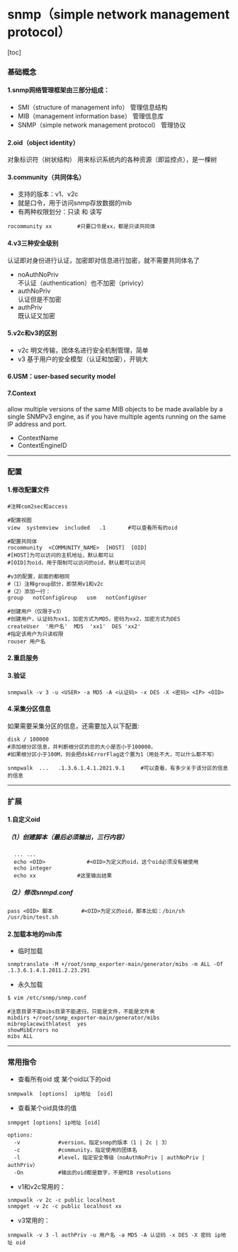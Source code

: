 # snmp（simple network management protocol）
[toc]
### 基础概念

#### 1.snmp网络管理框架由三部分组成：
* SMI（structure of management info）
管理信息结构
* MIB（management information base）
管理信息库
* SNMP（simple network management protocol）
管理协议

#### 2.oid（object identity）
对象标识符（树状结构）
用来标识系统内的各种资源（即监控点），是一棵树

#### 3.community（共同体名）
* 支持的版本：v1、v2c
* 就是口令，用于访问snmp存放数据的mib
* 有两种权限划分：只读 和 读写
```shell
rocommunity xx        #只要口令是xx，都是只读共同体  
```

#### 4.v3三种安全级别
认证即对身份进行认证，加密即对信息进行加密，就不需要共同体名了
* noAuthNoPriv           
不认证（authentication）也不加密（privicy）
* authNoPriv             
认证但是不加密
* authPriv              
既认证又加密

#### 5.v2c和v3的区别
* v2c
明文传输，团体名进行安全机制管理，简单
* v3
基于用户的安全模型（认证和加密），开销大

#### 6.USM：user-based security model

#### 7.Context
allow multiple versions of the same MIB objects to be made available by a single SNMPv3 engine, as if you have multiple agents running on the same IP address and port.
* ContextName
* ContextEngineID

***

### 配置
#### 1.修改配置文件
```shell
#注释com2sec和access

#配置视图
view  systemview  included   .1       #可以查看所有的oid

#配置共同体
rocommunity  <COMMUNITY_NAME>  [HOST]  [OID]
#[HOST]为可以访问的主机地址，默认都可以
#[OID]为oid，用于限制可以访问的oid，默认都可以访问

#v3的配置，前面的都相同
#（1）注释group部分，即禁用v1和v2c
#（2）添加一行：
group   notConfigGroup   usm   notConfigUser

#创建用户（仅限于v3）
#创建用户，认证码为xx1，加密方式为MD5，密码为xx2，加密方式为DES  
createUser  '用户名'  MD5  'xx1'  DES 'xx2'      
#指定该用户为只读权限
rouser 用户名
```

#### 2.重启服务

#### 3.验证
```shell
snmpwalk -v 3 -u <USER> -a MD5 -A <认证码> -x DES -X <密码> <IP> <OID>
```

#### 4.采集分区信息
如果需要采集分区的信息，还需要加入以下配置:
```shell
disk / 100000
#添加根分区信息，并判断根分区的总的大小是否小于100000，
#如果根分区小于100M，则会把dskErrorFlag这个置为1（用处不大，可以什么都不写）
```
```shell
snmpwalk  ...   .1.3.6.1.4.1.2021.9.1     #可以查看，有多少关于该分区的信息的信息
```

***
### 扩展
#### 1.自定义oid

##### （1）创建脚本（最后必须输出，三行内容）
```shell
  ... ...
  echo <OID>             #<OID>为定义的oid，这个oid必须没有被使用
  echo integer
  echo xx             #这里输出结果
```

##### （2）修改snmpd.conf
```shell
pass <OID> 脚本         #<OID>为定义的oid，脚本比如：/bin/sh /usr/bin/test.sh
```

#### 2.加载本地的mib库

* 临时加载

```shell
snmptranslate -M +/root/snmp_exporter-main/generator/mibs -m ALL -Of .1.3.6.1.4.1.2011.2.23.291
```

* 永久加载
```shell
$ vim /etc/snmp/snmp.conf

#注意目录不能mibs目录不能递归，只能是文件，不能是文件夹
mibdirs +/root/snmp_exporter-main/generator/mibs
mibreplacewithlatest  yes
showMibErrors no
mibs ALL
```

***

### 常用指令

* 查看所有oid 或 某个oid以下的oid
```shell
snmpwalk  [options]  ip地址  [oid]         
```

* 查看某个oid具体的值
```shell
snmpget [options] ip地址 [oid]

options:
  -v            #version，指定snmp的版本（1 | 2c | 3）
  -c            #community，指定使用的团体名
  -l            #level，指定安全等级（noAuthNoPriv | authNoPriv | authPriv）
  -On           #输出的oid都是数字，不是MIB resolutions
```

* v1和v2c常用的：
```shell
snmpwalk -v 2c -c public localhost
snmpget -v 2c -c public localhost xx
```

* v3常用的：
```shell
snmpwalk -v 3 -l authPriv -u 用户名 -a MD5 -A 认证码 -x DES -X 密码 ip地址 oid
```
